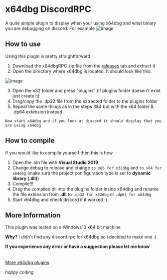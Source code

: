 # x64dbg DiscordRPC
A quite simple plugin to display when your using x64dbg and what binary you are debugging on discord. For example ![image](https://user-images.githubusercontent.com/68228472/111080893-590a9e00-8509-11eb-846e-db4b3678e4f6.png)

## How to use
Using this plugin is pretty straightforward
1. Download the x64dbgRPC zip file from the [releases](https://github.com/robi0t/x64dbg-DiscordRPC/releases) tab and extract it
2. Open the directory where x64dbg is located. It should look like this:

![image](https://user-images.githubusercontent.com/68228472/111081132-79872800-850a-11eb-95ba-b9de3a902da1.png)

3. Open the x32 folder and press "plugins" (if plugins folder doesen't exist just create it)
4. Drag/copy the .dp32 file from the extracted folder to the plugins folder
5. Repeat the same things as in the steps 3&4 but with the x64 folder & .dp64 extension instead

`Now start x64dbg and if you look at discord it should display that you are using x64dbg`

## How to compile
If you would like to compile yourself then this is how
1. Open the .sln file with **Visual Studio 2019** 
2. Change debug to release and change `to x86 for x32dbg` and `to x64 for x64dbg` (make sure the project conifiguration type is set to **dynamic library (.dll)**)
3. Compile!!!
4. Drag the compiled dll into the plugins folder inside x64dbg and rename the file extension from **.dll** to `.dp32 for x32dbg` or `.dp64 for x64dbg`
5. Start x64dbg and check discord if it worked :)
  
## More Information  
This plugin was tested on a Windows10 x64 bit machine

**Why?** I didn't find any discord rpc for x64dbg so i decided to make one :)

**If you experience any error or have a suggestion please let me know**
\
\
\
[More x64dbg plugins](https://github.com/x64dbg/x64dbg/wiki/Plugins)
 
*happy coding*
